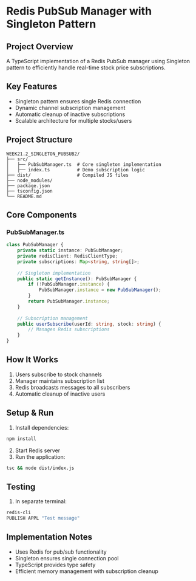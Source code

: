 # Redis PubSub Manager with Singleton Pattern

## Project Overview
A TypeScript implementation of a Redis PubSub manager using Singleton pattern to efficiently handle real-time stock price subscriptions.

## Key Features
- Singleton pattern ensures single Redis connection
- Dynamic channel subscription management
- Automatic cleanup of inactive subscriptions
- Scalable architecture for multiple stocks/users

## Project Structure
```
WEEK21.2_SINGLETON_PUBSUB2/
├── src/
│   ├── PubSubManager.ts  # Core singleton implementation
│   ├── index.ts          # Demo subscription logic
├── dist/                 # Compiled JS files
├── node_modules/
├── package.json
├── tsconfig.json
└── README.md
```

## Core Components

### PubSubManager.ts
```typescript
class PubSubManager {
    private static instance: PubSubManager;
    private redisClient: RedisClientType;
    private subscriptions: Map<string, string[]>;
    
    // Singleton implementation
    public static getInstance(): PubSubManager {
        if (!PubSubManager.instance) {
            PubSubManager.instance = new PubSubManager();
        }
        return PubSubManager.instance;
    }
    
    // Subscription management
    public userSubscribe(userId: string, stock: string) {
        // Manages Redis subscriptions
    }
}
```

## How It Works
1. Users subscribe to stock channels
2. Manager maintains subscription list
3. Redis broadcasts messages to all subscribers
4. Automatic cleanup of inactive users

## Setup & Run
1. Install dependencies:
```bash
npm install
```
2. Start Redis server
3. Run the application:
```bash
tsc && node dist/index.js
```

## Testing
1. In separate terminal:
```bash
redis-cli
PUBLISH APPL "Test message"
```

## Implementation Notes
- Uses Redis for pub/sub functionality
- Singleton ensures single connection pool
- TypeScript provides type safety
- Efficient memory management with subscription cleanup
